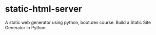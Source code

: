 # static-html-server
A static web generator using python, boot.dev course: Build a Static Site Generator in Python
